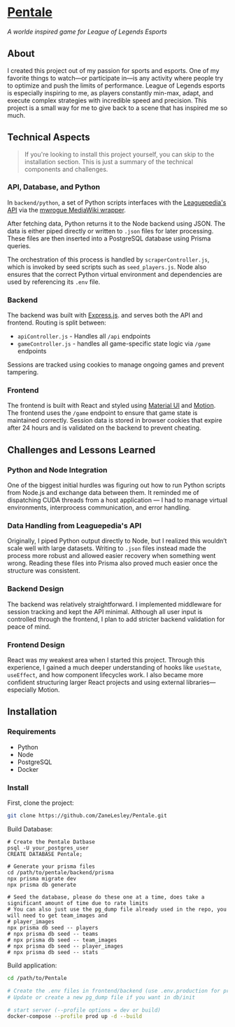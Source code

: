 # [Pentale](https://zanelesley.com/pentale/)

*A worlde inspired game for League of Legends Esports*

## About

I created this project out of my passion for sports and esports. One of my favorite things to watch—or participate in—is
any activity where people try to optimize and push the limits of performance. League of Legends esports is especially
inspiring to me, as players constantly min-max, adapt, and execute complex strategies with incredible speed and
precision. This project is a small way for me to give back to a scene that has inspired me so much.

## Technical Aspects

> If you're looking to install this project yourself, you can skip to the installation section. This is just a summary
> of
> the technical components and challenges.

### API, Database, and Python

In `backend/python`, a set of Python scripts interfaces with the
[Leaguepedia's API](https://lol.fandom.com/wiki/Help:Leaguepedia_API) via the
[mwrogue MediaWiki wrapper](https://github.com/RheingoldRiver/mwrogue).

After fetching data, Python returns it to the Node backend using JSON. The data is either piped directly or written to
`.json` files for later processing. These files are then inserted into a PostgreSQL database using Prisma queries.

The orchestration of this process is handled by `scraperController.js`, which is invoked by seed scripts such as
`seed_players.js`. Node also ensures that the correct Python virtual environment and dependencies are used by
referencing its `.env` file.

### Backend

The backend was built with [Express.js](https://expressjs.com/). and serves both the API and frontend.
Routing is split between:

- `apiController.js` - Handles all `/api` endpoints
- `gameController.js` - handles all game-specific state logic via `/game` endpoints

Sessions are tracked using cookies to manage ongoing games and prevent tampering.

### Frontend

The frontend is built with React and styled using
[Material UI](https://mui.com/material-ui/) and [Motion](https://motion.dev/).
The frontend uses the `/game` endpoint to ensure that game state is maintained correctly.
Session data is stored in browser cookies that expire after 24 hours and is validated on the backend to prevent
cheating.

## Challenges and Lessons Learned

### Python and Node Integration

One of the biggest initial hurdles was figuring out how to run Python scripts from Node.js and exchange data between
them. It reminded me of dispatching CUDA threads from a host application — I had to manage virtual environments,
interprocess communication, and error handling.

### Data Handling from Leaguepedia's API

Originally, I piped Python output directly to Node, but I realized this wouldn’t scale well with large datasets. Writing
to `.json` files instead made the process more robust and allowed easier recovery when something went wrong. Reading
these
files into Prisma also proved much easier once the structure was consistent.

### Backend Design

The backend was relatively straightforward. I implemented middleware for session tracking and kept the API minimal.
Although all user input is controlled through the frontend, I plan to add stricter backend validation for peace of mind.

### Frontend Design

React was my weakest area when I started this project. Through this experience, I gained a much deeper understanding of
hooks like `useState`, `useEffect`, and how component lifecycles work. I also became more confident structuring larger
React projects and using external libraries—especially Motion.

## Installation

### Requirements

- Python
- Node
- PostgreSQL
- Docker

### Install

First, clone the project:

```bash
git clone https://github.com/ZaneLesley/Pentale.git
````

Build Database: 

```shell
# Create the Pentale Datbase
psql -U your_postgres_user
CREATE DATABASE Pentale;

# Generate your prisma files
cd /path/to/pentale/backend/prisma
npx prisma migrate dev
npx prisma db generate
```

```shell
# Seed the database, please do these one at a time, does take a significant amount of time due to rate limits
# You can also just use the pg_dump file already used in the repo, you will need to get team_images and
# player_images
npx prisma db seed -- players
# npx prisma db seed -- teams
# npx prisma db seed -- team_images
# npx prisma db seed -- player_images
# npx prisma db seed -- stats
```

Build application:

```bash
cd /path/to/Pentale

# Create the .env files in frontend/backend (use .env.production for production builds)
# Update or create a new pg_dump file if you want in db/init 

# start server (--profile options = dev or build)
docker-compose --profile prod up -d --build
```




